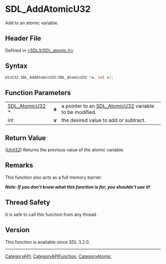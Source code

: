 # SDL_AddAtomicU32

Add to an atomic variable.

## Header File

Defined in [<SDL3/SDL_atomic.h>](https://github.com/libsdl-org/SDL/blob/main/include/SDL3/SDL_atomic.h)

## Syntax

```c
Uint32 SDL_AddAtomicU32(SDL_AtomicU32 *a, int v);
```

## Function Parameters

|                                  |       |                                                                         |
| -------------------------------- | ----- | ----------------------------------------------------------------------- |
| [SDL_AtomicU32](SDL_AtomicU32) * | **a** | a pointer to an [SDL_AtomicU32](SDL_AtomicU32) variable to be modified. |
| int                              | **v** | the desired value to add or subtract.                                   |

## Return Value

([Uint32](Uint32)) Returns the previous value of the atomic variable.

## Remarks

This function also acts as a full memory barrier.

***Note: If you don't know what this function is for, you shouldn't use
it!***

## Thread Safety

It is safe to call this function from any thread.

## Version

This function is available since SDL 3.2.0.

----
[CategoryAPI](CategoryAPI), [CategoryAPIFunction](CategoryAPIFunction), [CategoryAtomic](CategoryAtomic)

